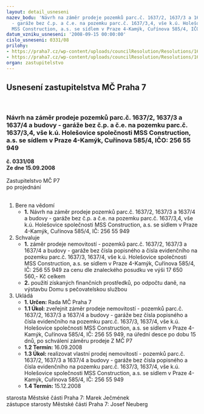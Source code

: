 ```yaml
---
layout: detail_usneseni
nazev_bodu: 'Návrh na záměr prodeje pozemků parc.č. 1637/2, 1637/3 a 1637/4 a budovy
  - garáže bez č.p. a č.e. na pozemku parc.č. 1637/3,4, vše k.ú. Holešovice společnosti
  MSS Construction, a.s. se sídlem v Praze 4-Kamýk, Cuřínova 585/4, IČO: 256 55 949'
datum_vzniku_usneseni: '2008-09-15 00:00:00'
cislo_usneseni: 0331/08
prilohy:
- https://praha7.cz/wp-content/uploads/councilResolution/Resolutions/16082/4-08-0937r.doc
- https://praha7.cz/wp-content/uploads/councilResolution/Resolutions/16082/4-08-skmbt_60008082709390.tif
organ: zastupitelstvo
---
```

<div id="ucUsn_pList" class="usn">
	<span><h2>Usnesení zastupitelstva MČ Praha 7 </h2>
<br></span><div class="standBody">
<span><h3>Návrh na záměr prodeje pozemků parc.č. 1637/2, 1637/3 a 1637/4 a budovy - garáže bez č.p. a č.e. na pozemku parc.č. 1637/3,4, vše k.ú. Holešovice společnosti MSS Construction, a.s. se sídlem v Praze 4-Kamýk, Cuřínova 585/4, IČO: 256 55 949</h3></span><div class="center">
		<strong>č. 0331/08</strong><br>
	</div>
<div class="center">
		<strong>Ze dne 15.09.2008</strong><br><br>
	</div>Zastupitelstvo MČ P7<br> po projednání<br><br><ol>
<li>Bere na vědomí<ul><li>
<strong>1.</strong> Návrh na záměr prodeje pozemků parc.č. 1637/2, 1637/3 a 1637/4 a budovy - garáže bez č.p. a č.e. na pozemku parc.č. 1637/3,4, vše k.ú. Holešovice společnosti MSS Construction, a.s. se sídlem v Praze 4-Kamýk, Cuřínova 585/4, IČ: 256 55 949  </li></ul>
</li>
<li>Schvaluje<ul>
<li>
<strong>1.</strong> záměr prodeje nemovitostí - pozemků parc.č. 1637/2, 1637/3 a 1637/4 a budovy - garáže bez čísla popisného a čísla evidenčního na pozemku parc.č. 1637/3, 1637/4, vše k.ú. Holešovice společnosti MSS Construction, a.s. se sídlem v Praze 4-Kamýk, Cuřínova 585/4, IČ: 256 55 949 za cenu dle znaleckého posudku ve výši  17 650 560,- Kč celkem</li>
<li>
<strong>2.</strong> použití získaných finančních prostředků, po odpočtu daně,  na výstavbu Domu s pečovatelskou službou      </li>
</ul>
</li>
<li>Ukládá<ul>
<li>
<strong>1. Určen: </strong>Rada MČ Praha 7</li>
<li>
<strong>1.1 Úkol: </strong>zveřejnit záměr prodeje nemovitostí - pozemků parc.č. 1637/2, 1637/3 a 1637/4 a budovy - garáže bez čísla popisného a čísla evidenčního na pozemku parc.č. 1637/3, 1637/4, vše k.ú. Holešovice společnosti MSS Construction, a.s. se sídlem v Praze 4-Kamýk, Cuřínova 585/4, IČ: 256 55 949, na úřední desce po dobu 15 dnů, po schválení záměru prodeje Z MČ P7 </li>
<li>
<strong>1.2 Termín: </strong>16.09.2008</li>
<li>
<strong>1.3 Úkol: </strong>realizovat vlastní prodej nemovitostí - pozemků parc.č. 1637/2, 1637/3 a 1637/4 a budovy - garáže bez čísla popisného a čísla evidenčního na pozemku parc.č. 1637/3, 1637/4, vše k.ú. Holešovice společnosti MSS Construction, a.s. se sídlem v Praze 4-Kamýk, Cuřínova 585/4, IČ: 256 55 949</li>
<li>
<strong>1.4 Termín: </strong>15.12.2008</li>
</ul>
</li>
</ol>starosta Městské části Praha 7: Marek Ječmének<br>zástupce starosty Městské části Praha 7: Josef Neuberg
</div>
</div>